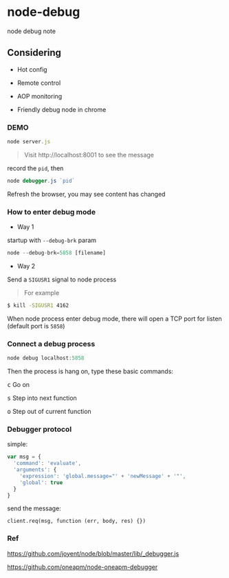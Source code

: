 # node-debug

node debug note

## Considering

- Hot config

- Remote control

- AOP monitoring

- Friendly debug node in chrome

### DEMO

```js
node server.js
```

> Visit http://localhost:8001 to see the message

record the `pid`, then

```js
node debugger.js `pid`
```

Refresh the browser, you may see content has changed

### How to enter debug mode

- Way 1

startup with `--debug-brk` param

```js
node --debug-brk=5858 [filename]
```

- Way 2

Send a `SIGUSR1` signal to node process

> For example

```bash
$ kill -SIGUSR1 4162
```

When node process enter debug mode, there will open a TCP port for listen (default port is `5858`)

### Connect a debug process

```js
node debug localhost:5858
```

Then the process is hang on, type these basic commands:

<kbd>c</kbd> Go on

<kbd>s</kbd> Step into next function

<kbd>o</kbd> Step out of current function

### Debugger protocol

simple:

```js
var msg = {
  'command': 'evaluate',
  'arguments': {
    'expression': 'global.message="' + 'newMessage' + '"',
    'global': true
  }
}
```

send the message:

```
client.req(msg, function (err, body, res) {})
```

### Ref

https://github.com/joyent/node/blob/master/lib/_debugger.js

https://github.com/oneapm/node-oneapm-debugger
